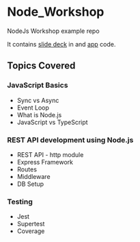 # Node_Workshop

NodeJs Workshop example repo

It contains [slide deck](/deck) in  and [app](/app) code.

## Topics Covered

### JavaScript Basics
- Sync vs Async
- Event Loop
- What is Node.js
- JavaScript vs TypeScript

### REST API development using Node.js
- REST API - http module
- Express Framework
- Routes
- Middleware
- DB Setup

### Testing
- Jest
- Supertest
- Coverage
